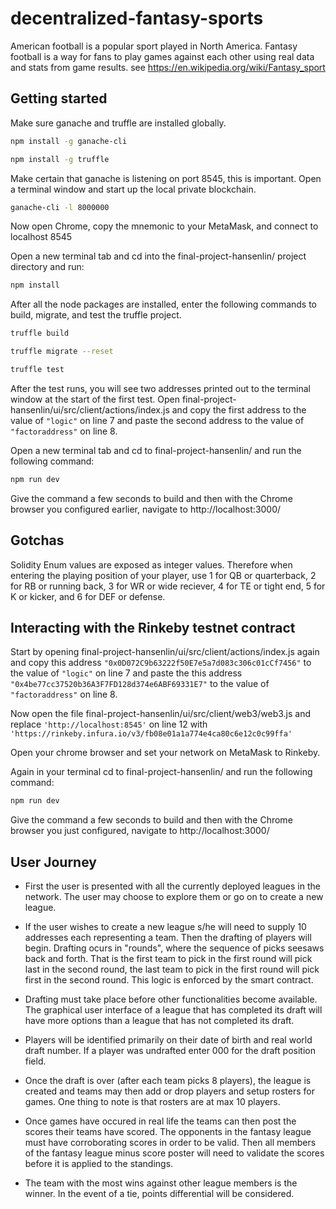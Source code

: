 # decentralized-fantasy-sports

American football is a popular sport played in North America. Fantasy football is a way for fans to play games against each other using real data and stats from game results. see https://en.wikipedia.org/wiki/Fantasy_sport

## Getting started

Make sure ganache and truffle are installed globally.

```sh
npm install -g ganache-cli
```
```sh
npm install -g truffle
```

Make certain that ganache is listening on port 8545, this is important. Open a terminal window and start up the local private blockchain.

```sh
ganache-cli -l 8000000
```

Now open Chrome, copy the mnemonic to your MetaMask, and connect to localhost 8545

Open a new terminal tab and cd into the final-project-hansenlin/ project directory and run:

```sh
npm install
```

After all the node packages are installed, enter the following commands to build, migrate, and test the truffle project.

```sh
truffle build
```
```sh
truffle migrate --reset
```
```sh
truffle test
```

After the test runs, you will see two addresses printed out to the terminal window at the start of the first test. Open final-project-hansenlin/ui/src/client/actions/index.js and copy the first address to the value of `"logic"` on line 7 and paste the second address to the value of `"factoraddress"` on line 8.

Open a new terminal tab and cd to final-project-hansenlin/ and run the following command:

```sh
npm run dev
```

Give the command a few seconds to build and then with the Chrome browser you configured earlier, navigate to http://localhost:3000/


## Gotchas

Solidity Enum values are exposed as integer values. Therefore when entering the playing position of your player, use 1 for QB or quarterback, 2 for RB or running back, 3 for WR or wide reciever, 4 for TE or tight end, 5 for K or kicker, and 6 for DEF or defense.


## Interacting with the Rinkeby testnet contract

Start by opening final-project-hansenlin/ui/src/client/actions/index.js again and copy this address `"0x0D072C9b63222f50E7e5a7d083c306c01cCf7456"` to the value of `"logic"` on line 7 and paste the this address `"0x4be77cc37520b36A3F7FD128d374e6ABF69331E7"` to the value of `"factoraddress"` on line 8.

Now open the file final-project-hansenlin/ui/src/client/web3/web3.js and replace `'http://localhost:8545'` on line 12 with `'https://rinkeby.infura.io/v3/fb08e01a1a774e4ca80c6e12c0c99ffa'`

Open your chrome browser and set your network on MetaMask to Rinkeby.

Again in your terminal cd to final-project-hansenlin/ and run the following command:

```sh
npm run dev
```

Give the command a few seconds to build and then with the Chrome browser you just configured, navigate to http://localhost:3000/


## User Journey

- First the user is presented with all the currently deployed leagues in the network. The user may choose to explore them or go on to create a new league.

- If the user wishes to create a new league s/he will need to supply 10 addresses each representing a team. Then the drafting of players will begin. Drafting ocurs in "rounds", where the sequence of picks seesaws back and forth. That is the first team to pick in the first round will pick last in the second round, the last team to pick in the first round will pick first in the second round. This logic is enforced by the smart contract.

- Drafting must take place before other functionalities become available. The graphical user interface of a league that has completed its draft will have more options than a league that has not completed its draft.

- Players will be identified primarily on their date of birth and real world draft number. If a player was undrafted enter 000 for the draft position field.

- Once the draft is over (after each team picks 8 players), the league is created and teams may then add or drop players and setup rosters for games. One thing to note is that rosters are at max 10 players.

- Once games have occured in real life the teams can then post the scores their teams have scored. The opponents in the fantasy league must have corroborating scores in order to be valid. Then all members of the fantasy league minus score poster will need to validate the scores before it is applied to the standings.

- The team with the most wins against other league members is the winner. In the event of a tie, points differential will be considered.
